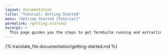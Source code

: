 ```yaml
---
layout: documentation
title: "Tutorial: Getting Started"
menu: "Getting Started [Tutorial]"
permalink: /getting-started/
excerpt: >
  This page guides you the steps to get TermSuite running and extracting the terminology from a short example corpus.
---
```

{% translate_file documentation/getting-started.md %}
